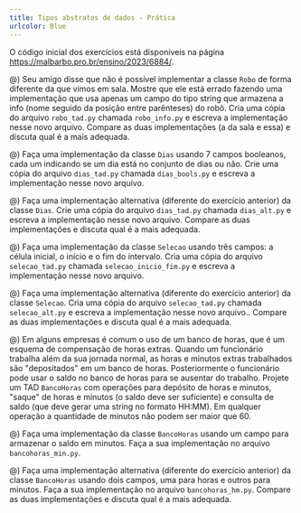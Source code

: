 ```yaml
---
title: Tipos abstratos de dados - Prática
urlcolor: Blue
---
```


O código inicial dos exercícios está disponíveis na página <https://malbarbo.pro.br/ensino/2023/6884/>.

@) Seu amigo disse que não é possível implementar a classe `Robo` de forma diferente da que vimos em sala. Mostre que ele está errado fazendo uma implementação que usa apenas um campo do tipo string que armazena a info (nome seguido da posição entre parênteses) do robô. Cria uma cópia do arquivo `robo_tad.py` chamada `robo_info.py` e escreva a implementação nesse novo arquivo. Compare as duas implementações (a da sala e essa) e discuta qual é a mais adequada.

@) Faça uma implementação da classe `Dias` usando 7 campos booleanos, cada um indicando se um dia está no conjunto de dias ou não. Crie uma cópia do arquivo `dias_tad.py` chamada `dias_bools.py` e escreva a implementação nesse novo arquivo.

@) Faça uma implementação alternativa (diferente do exercício anterior) da classe `Dias`. Crie uma cópia do arquivo `dias_tad.py` chamada `dias_alt.py` e escreva a implementação nesse novo arquivo. Compare as duas implementações e discuta qual é a mais adequada.

@) Faça uma implementação da classe `Selecao` usando três campos: a célula inicial, o início e o fim do intervalo. Cria uma cópia do arquivo `selecao_tad.py` chamada `selecao_inicio_fim.py` e escreva a implementação nesse novo arquivo.

@) Faça uma implementação alternativa (diferente do exercício anterior) da classe `Selecao`. Cria uma cópia do arquivo `selecao_tad.py` chamada `selecao_alt.py` e escreva a implementação nesse novo arquivo.. Compare as duas implementações e discuta qual é a mais adequada.

@) Em alguns empresas é comum o uso de um banco de horas, que é um esquema de compensação de horas extras. Quando um funcionário trabalha além da sua jornada normal, as horas e minutos extras trabalhados são "depositados" em um banco de horas. Posteriormente o funcionário pode usar o saldo no banco de horas para se ausentar do trabalho. Projete um TAD `BancoHoras` com operações para depósito de horas e minutos, "saque" de horas e minutos (o saldo deve ser suficiente) e consulta de saldo (que deve gerar uma string no formato HH:MM). Em qualquer operação a quantidade de minutos não podem ser maior que 60.

@) Faça uma implementação da classe `BancoHoras` usando um campo para armazenar o saldo em minutos. Faça a sua implementação no arquivo `bancohoras_min.py`.

@) Faça uma implementação alternativa (diferente do exercício anterior) da classe `BancoHoras` usando dois campos, uma para horas e outros para minutos. Faça a sua implementação no arquivo `bancohoras_hm.py`. Compare as duas implementações e discuta qual é a mais adequada.

